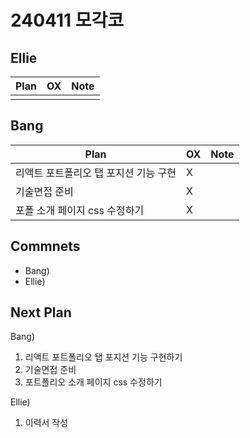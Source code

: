 # 240411 모각코

## Ellie

| Plan 	| OX 	| Note 	|
|------	|----	|------	|
|  |  |      	|


## Bang

| Plan 	| OX 	| Note 	|
|------	|----	|------	|
|  리액트 포트폴리오 탭 포지션 기능 구현 |  X  |      |
|  기술면접 준비 |  X  |      |
|  포폴 소개 페이지 css 수정하기  |  X  |      |

## Commnets

 - Bang) 
 - Ellie) 
 
## Next Plan
 Bang)
 1. 리액트 포트폴리오 탭 포지션 기능 구현하기
 2. 기술면접 준비
 3. 포트폴리오 소개 페이지 css 수정하기 
 
 Ellie)
 1. 이력서 작성


